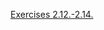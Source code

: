 [Exercises 2.12.-2.14.](https://fullstackopen.com/en/part2/getting_data_from_server#exercises-2-11-2-14)
